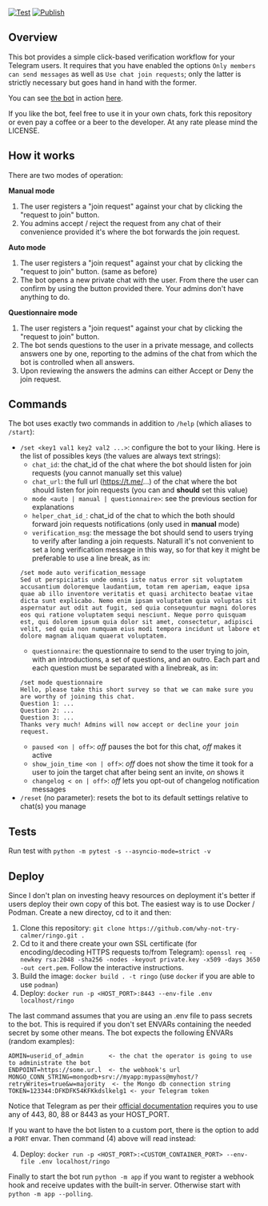 [![Test](https://github.com/why-not-try-calmer/ringo/actions/workflows/test.yml/badge.svg?branch=master)](https://github.com/why-not-try-calmer/ringo/actions/workflows/test.yml)
[![Publish](https://github.com/why-not-try-calmer/ringo/actions/workflows/publish.yml/badge.svg?branch=master)](https://github.com/why-not-try-calmer/ringo/actions/workflows/publish.yml)

## Overview

This bot provides a simple click-based verification workflow for your Telegram users. It requires that you have enabled the options `Only members can send messages` as well as `Use chat join requests`; only the latter is strictly necessary but goes hand in hand with the former. 

You can see [the bot](https://t.me/alert_me_and_my_chat_bot) in action [here](https://t.me/PopOS_en).

If you like the bot, feel free to use it in your own chats, fork this repository or even pay a coffee or a beer to the developer. At any rate please mind the LICENSE. 

## How it works

There are two modes of operation:

__Manual mode__
1. The user registers a "join request" against your chat by clicking the "request to join" button.
2. You admins accept / reject the request from any chat of their convenience provided it's where the bot forwards the join request.

__Auto mode__
1. The user registers a "join request" against your chat by clicking the "request to join" button. (same as before)
2. The bot opens a new private chat with the user. From there the user can confirm by using the button provided there. Your admins don't have anything to do.

__Questionnaire mode__
1. The user registers a "join request" against your chat by clicking the "request to join" button.
2. The bot sends questions to the user in a private message, and collects answers one by one, reporting to the admins of the chat from which the bot is controlled when all answers.
3. Upon reviewing the answers the admins can either Accept or Deny the join request.

## Commands

The bot uses exactly two commands in addition to `/help` (which aliases to `/start`):

- `/set <key1 val1 key2 val2 ...>`: configure the bot to your liking. Here is the list of possibles keys (the values are always text strings):
    - `chat_id`: the chat_id of the chat where the bot should listen for join requests (you cannot manually set this value)
    - `chat_url`: the full url (https://t.me/...) of the chat where the bot should listen for join requests (you can and __should__ set this value)
    - `mode <auto | manual | questionnaire>`: see the previous section for explanations
    - `helper_chat_id_`: chat_id of the chat to which the both should forward join requests notifications (only used in __manual__ mode)  
    - `verification_msg`: the message the bot should send to users trying to verify after landing a join requests. Naturall it's not convenient to set a long verification message in this way, so for that key it might be preferable to use a line break, as in:
    ```
    /set mode auto verification_message
    Sed ut perspiciatis unde omnis iste natus error sit voluptatem accusantium doloremque laudantium, totam rem aperiam, eaque ipsa quae ab illo inventore veritatis et quasi architecto beatae vitae dicta sunt explicabo. Nemo enim ipsam voluptatem quia voluptas sit aspernatur aut odit aut fugit, sed quia consequuntur magni dolores eos qui ratione voluptatem sequi nesciunt. Neque porro quisquam est, qui dolorem ipsum quia dolor sit amet, consectetur, adipisci velit, sed quia non numquam eius modi tempora incidunt ut labore et dolore magnam aliquam quaerat voluptatem.
    ```
    - `questionnaire`: the questionnaire to send to the user trying to join, with an introductions, a set of questions, and an outro. Each part and each question must be separated with a linebreak, as in:
    ```
    /set mode questionnaire
    Hello, please take this short survey so that we can make sure you are worthy of joining this chat.
    Question 1: ...
    Question 2: ...
    Question 3: ...
    Thanks very much! Admins will now accept or decline your join request.
    ``` 
    - `paused <on | off>`: _off_ pauses the bot for this chat, _off_ makes it active
    - `show_join_time <on | off>`: _off_ does not show the time it took for a user to join the target chat after being sent an invite, _on_ shows it
    - `changelog < on | off>`: _off_ lets you opt-out of changelog notification messages
- `/reset` (no parameter): resets the bot to its default settings relative to chat(s) you manage

## Tests

Run test with `python -m pytest -s --asyncio-mode=strict -v`

## Deploy

Since I don't plan on investing heavy resources on deployment it's better if users deploy their own copy of this bot. The easiest way is to use Docker / Podman. Create a new directoy, cd to it and then:

1. Clone this repository: `git clone https://github.com/why-not-try-calmer/ringo.git .`
2. Cd to it and there create your own SSL certificate (for encoding/decoding HTTPS requests to/from Telegram): `openssl req -newkey rsa:2048 -sha256 -nodes -keyout private.key -x509 -days 3650 -out cert.pem`. Follow the interactive instructions.
3. Build the image: `docker build . -t ringo` (use `docker` if you are able to use `podman`)
4. Deploy: `docker run -p <HOST_PORT>:8443 --env-file .env localhost/ringo`

The last command assumes that you are using an .env file to pass secrets to the bot. This is required if you don't set ENVARs containing the needed secret by some other means. The bot expects the following ENVARs (random examples):

```
ADMIN=userid_of_admin       <- the chat the operator is going to use to administrate the bot
ENDPOINT=https://some.ur.l  <- the webhook's url
MONGO_CONN_STRING=mongodb+srv://myapp:mypass@myhost/?retryWrites=true&w=majority  <- the Mongo db connection string
TOKEN=123344:DFKDFK54KFKkdslkelg1 <- your Telegram token
```
Notice that Telegram as per their [official documentation](https://core.telegram.org/bots/api#setwebhook) requires you to use any of 443, 80, 88 or 8443 as your HOST_PORT.

If you want to have the bot listen to a custom port, there is the option to add a `PORT` envar. Then command (4) above will read instead:

4. Deploy: `docker run -p <HOST_PORT>:<CUSTOM_CONTAINER_PORT> --env-file .env localhost/ringo`

Finally to start the bot run `python -m app` if you want to register a webhook hook and receive updates with the built-in server. Otherwise start with `python -m app --polling`.